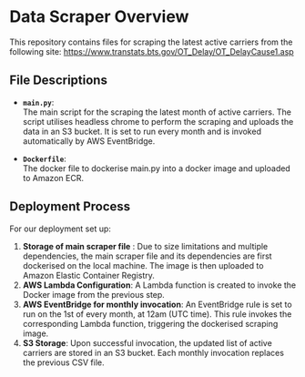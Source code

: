 # Data Scraper Overview

This repository contains files for scraping the latest active carriers from the following site: https://www.transtats.bts.gov/OT_Delay/OT_DelayCause1.asp

## File Descriptions

- **`main.py`**:  
  The main script for the scraping the latest month of active carriers. The script utilises headless chrome to perform the scraping and uploads the data in an S3 bucket. It is set to run every month and is invoked automatically by AWS EventBridge.

- **`Dockerfile`**:  
  The docker file to dockerise main.py into a docker image and uploaded to Amazon ECR.

## Deployment Process
For our deployment set up:
1. **Storage of main scraper file** : Due to size limitations and multiple dependencies, the main scraper file and its dependencies are first dockerised on the local machine. The image is then uploaded to Amazon Elastic Container Registry.
2. **AWS Lambda Configuration**: A Lambda function is created to invoke the Docker image from the previous step. 
3. **AWS EventBridge for monthly invocation**: An EventBridge rule is set to run on the 1st of every month, at 12am (UTC time). This rule invokes the corresponding Lambda function, triggering the dockerised scraping image.
4. **S3 Storage**: Upon successful invocation, the updated list of active carriers are stored in an S3 bucket. Each monthly invocation replaces the previous CSV file.